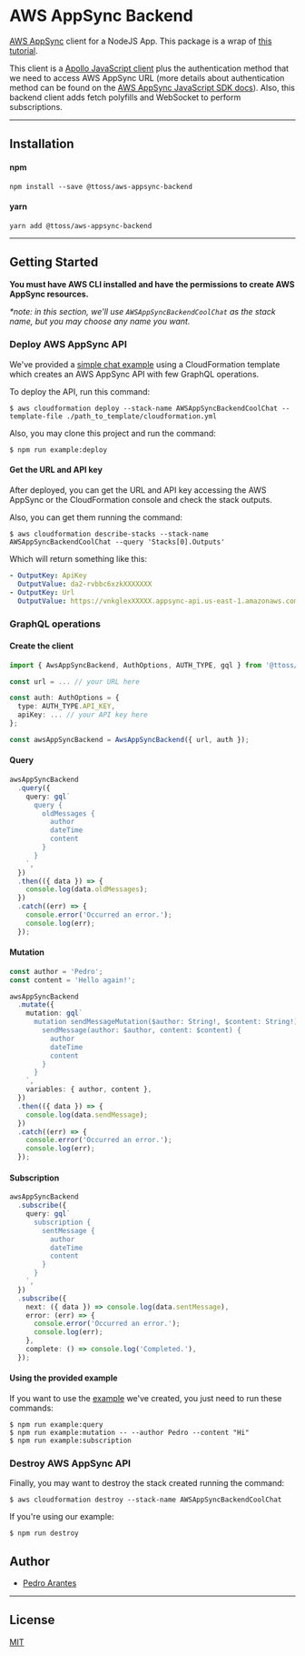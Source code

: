 # AWS AppSync Backend

[AWS AppSync](https://aws.amazon.com/appsync/) client for a NodeJS App. This package is a wrap of [this tutorial](https://docs.aws.amazon.com/appsync/latest/devguide/building-a-client-app-node.html).

This client is a [Apollo JavaScript client](https://github.com/apollographql/apollo-client) plus the authentication method that we need to access AWS AppSync URL (more details about authentication method can be found on the [AWS AppSync JavaScript SDK docs](https://github.com/awslabs/aws-mobile-appsync-sdk-js#using-authorization-and-subscription-links-with-apollo-client-no-offline-support)). Also, this backend client adds fetch polyfills and WebSocket to perform subscriptions.

---

## Installation

#### npm

```shell
npm install --save @ttoss/aws-appsync-backend
```

#### yarn

```shell
yarn add @ttoss/aws-appsync-backend
```

---

## Getting Started

**You must have AWS CLI installed and have the permissions to create AWS AppSync resources.**

_\*note: in this section, we'll use `AWSAppSyncBackendCoolChat` as the stack name, but you may choose any name you want._

### Deploy AWS AppSync API

We've provided a [simple chat example](example/cloudformation.yml) using a CloudFormation template which creates an AWS AppSync API with few GraphQL operations.

To deploy the API, run this command:

```shell
$ aws cloudformation deploy --stack-name AWSAppSyncBackendCoolChat --template-file ./path_to_template/cloudformation.yml
```

Also, you may clone this project and run the command:

```shell
$ npm run example:deploy
```

#### Get the URL and API key

After deployed, you can get the URL and API key accessing the AWS AppSync or the CloudFormation console and check the stack outputs.

Also, you can get them running the command:

```shell
$ aws cloudformation describe-stacks --stack-name AWSAppSyncBackendCoolChat --query 'Stacks[0].Outputs'
```

Which will return something like this:

```yml
- OutputKey: ApiKey
  OutputValue: da2-rvbbc6xzkXXXXXXX
- OutputKey: Url
  OutputValue: https://vnkglexXXXXX.appsync-api.us-east-1.amazonaws.com/graphql
```

### GraphQL operations

#### Create the client

```ts
import { AwsAppSyncBackend, AuthOptions, AUTH_TYPE, gql } from '@ttoss/aws-appsync-backend';

const url = ... // your URL here

const auth: AuthOptions = {
  type: AUTH_TYPE.API_KEY,
  apiKey: ... // your API key here
};

const awsAppSyncBackend = AwsAppSyncBackend({ url, auth });
```

#### Query

```ts
awsAppSyncBackend
  .query({
    query: gql`
      query {
        oldMessages {
          author
          dateTime
          content
        }
      }
    `,
  })
  .then(({ data }) => {
    console.log(data.oldMessages);
  })
  .catch((err) => {
    console.error('Occurred an error.');
    console.log(err);
  });
```

#### Mutation

```ts
const author = 'Pedro';
const content = 'Hello again!';

awsAppSyncBackend
  .mutate({
    mutation: gql`
      mutation sendMessageMutation($author: String!, $content: String!) {
        sendMessage(author: $author, content: $content) {
          author
          dateTime
          content
        }
      }
    `,
    variables: { author, content },
  })
  .then(({ data }) => {
    console.log(data.sendMessage);
  })
  .catch((err) => {
    console.error('Occurred an error.');
    console.log(err);
  });
```

#### Subscription

```ts
awsAppSyncBackend
  .subscribe({
    query: gql`
      subscription {
        sentMessage {
          author
          dateTime
          content
        }
      }
    `,
  })
  .subscribe({
    next: ({ data }) => console.log(data.sentMessage),
    error: (err) => {
      console.error('Occurred an error.');
      console.log(err);
    },
    complete: () => console.log('Completed.'),
  });
```

#### Using the provided example

If you want to use the [example](example/example.ts) we've created, you just need to run these commands:

```shell
$ npm run example:query
$ npm run example:mutation -- --author Pedro --content "Hi"
$ npm run example:subscription
```

### Destroy AWS AppSync API

Finally, you may want to destroy the stack created running the command:

```shell
$ aws cloudformation destroy --stack-name AWSAppSyncBackendCoolChat
```

If you're using our example:

```shell
$ npm run destroy
```

## Author

- [Pedro Arantes](https://twitter.com/arantespp)

---

## License

[MIT](LICENSE)
